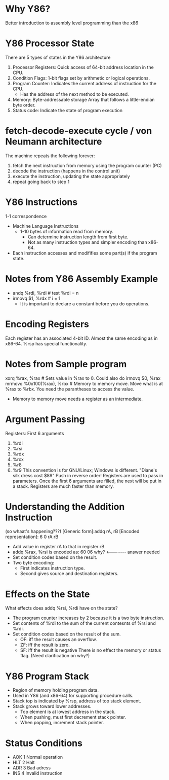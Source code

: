 # Why Y86? 
Better introduction to assembly level programming than the x86

# Y86 Processor State
There are 5 types of states in the Y86 architecture
1. Processor Registers: Quick access of 64-bit address location in the CPU.
2. Condition Flags: 1-bit flags set by arithmetic or logical operations.
3. Program Counter: Indicates the current address of instruction for the CPU. 
    - Has the address of the next method to be executed.
4. Memory: Byte-addressable storage Array that follows a little-endian byte order.
5. Status code: Indicate the state of program execution

# fetch-decode-execute cycle / von Neumann architecture
The machine repeats the following forever:
1. fetch the next instruction from memory using the program counter (PC)
2. decode the instruction (happens in the control unit)
3. execute the instruction, updating the state appropriately
4. repeat going back to step 1

# Y86 Instructions
1-1 correspondence
- Machine Language Instructions
    - 1-10 bytes of information read from memory.
        - Can determine instruction length from first byte.
        - Not as many instruction types and simpler encoding than x86-64.
- Each instruction accesses and modififies some part(s) if the program state. 

# Notes from Y86 Assembly Example
- andq   %rdi, %rdi    # test %rdi = n
- irmovq $1, %rdx      # i = 1
    - It is important to declare a constant before you do operations.

# Encoding Registers
Each register has an associated 4-bit ID. Almost the same encoding as in x86-64. %rsp has special functionality. 

# Notes from Sample program
xorq    %rax, %rax          # Sets value in %rax to 0. Could also do irmovq $0, %rax
mrmovq  %0x100(%rax), %rbx  # Memory to memory move. Move what is at %rax to %rbx. You need the parantheses to access the value. 
- Memory to memory move needs a register as an intermediate. 

# Argument Passing
Registers: First 6 arguments
1. %rdi
2. %rsi
3. %rdx
4. %rcx
5. %r8
6. %r9
This convention is for GNU/Linux; Windows is different. 
"Diane's silk dress cost $89"
Push in reverse order! 
Registers are used to pass in parameters. Once the first 6 arguments are filled, the next will be put in a stack. Registers are much faster than memory. 

# Understanding the Addition Instruction
(so whaat's happening???)
[Generic form]:addq rA, rB  [Encoded representation]: 6 0 rA rB
- Add value in register rA to that in register rB.
- addq %rax, %rsi is encoded as: 60 06 why? <------- answer needed
- Set condition codes based on the result. 
- Two byte encoding: 
    - First indicates instruction type. 
    - Second gives source and destination registers. 

# Effects on the State
What effects does addq %rsi, %rdi have on the state?
- The program counter increases by 2 because it is a two byte instruction. 
- Set contents of %rdi to the sum of the current contesnts of %rsi and %rdi.
- Set condition codes based on the result of the sum.
    - OF: iff the result causes an overflow.
    - ZF: iff the result is zero.
    - SF: iff the result is negative
There is no effect the memory or status flag. (Need clarification on why?)

# Y86 Program Stack
- Region of memory holding program data. 
- Used in Y86 (and x86-64) for supporting procedure calls.
- Stack top is indicated by %rsp, address of top stack element.
- Stack grows toward lower addresses.
    - Top element is at lowest address in the stack.
    - When pushing, must first decrement stack pointer.
    - When popping, increment stack pointer. 

# Status Conditions
- AOK 1 Normal operation
- HLT 2 Halt
- ADR 3 Bad adress
- INS 4 Invalid instruction